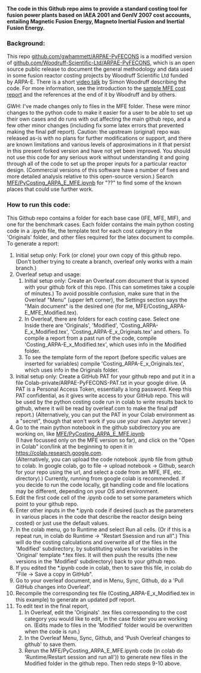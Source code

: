**The code in this Github repo aims to provide a standard costing tool for fusion power plants based on IAEA 2001 and GenIV 2007 cost accounts, entailing Magnetic Fusion Energy, Magneto Inertial Fusion and Inertial Fusion Energy.**  

### Background:

This repo [github.com/gwhammett/ARPAE-PyFECONS](https://github.com/gwhammett/ARPAE-PyFECONS) is a modified version of [github.com/Woodruff-Scientific-Ltd/ARPAE-PyFECONS](https://github.com/Woodruff-Scientific-Ltd/ARPAE-PyFECONS), which is an open source public release to document the general methodology and data used in some fusion reactor costing projects by Woodruff Scientific Ltd funded by ARPA-E.  There is a short [video talk](https://www.linkedin.com/posts/activity-7193175795689738241-4jxT/) by Simon Woodruff describing the code.  For more information, see the introduction to the
<a href="https://gwhammett.github.io/ARPAE-PyFECONS/MFE/saved_reports/Costing_ARPA-E_MFE_Modified.pdf">sample MFE cost report</a> and the references at the end of it by Woodruff and by others.

GWH: I've made changes only to files in the MFE folder.  These were minor changes to the python code to make it easier for a user to be able to set up their own cases and do runs with out affecting the main github repo, and a few other minor changes (including fix some latex errors that prevented making the final pdf report). 
Caution: the upstream (original) repo was released as-is with no plans for further modifications or support, and there are known limitations and various levels of approximations in it that persist in this present forked version and have not yet been improved. You should not use this code for any serious work without understanding it and going through all of the code to set up the proper inputs for a particular reactor design.  (Commercial versions of this software have a number of fixes and more detailed analysis relative to this open-source version.) Search [MFE/PyCosting_ARPA_E_MFE.ipynb](MFE/PyCosting_ARPA_E_MFE.ipynb) for "??" to find some of the known places that could use further work.

### How to run this code:

This Github repo contains a folder for each base case (IFE, MFE, MIF), and one for the benchmark cases. Each folder contains the main python costing code in a .ipynb file, the template text for each cost category in the 'Originals' folder, and other files required for the latex document to compile. To generate a report:

1. Initial setup only:  Fork (or clone) your own copy of this github repo.  (Don't bother trying to create a branch, overleaf only works with a main branch.)
2. Overleaf setup and usage:
    1. Initial setup only: Create an Overleaf.com document that is synced with your github fork of this repo.  (This can sometimes take a couple of minutes.)  To avoid possible confusion, make sure that in the Overleaf "Menu" (upper left corner), the Settings section says the "Main document" is the desired one (for me, MFE/Costing_ARPA-E_MFE_Modified.tex).
    2. In Overleaf, there are folders for each costing case. Select one  Inside there are 'Originals', 'Modified', 'Costing_ARPA-E_x_Modified.tex', 'Costing_ARPA-E_x_Originals.tex' and others. To compile a report from a past run of the code, compile 'Costing_ARPA-E_x_Modified.tex', which uses info in the Modified folder.
    3. To see the template form of the report (before specific values are inserted for variables) compile 'Costing_ARPA-E_x_Originals.tex', which uses info in the Originals folder.
3. Initial setup only:  Create a GitHub PAT for your github repo and put it in a file Colab-private/ARPAE-PyFECONS-PAT.txt in your google drive.  (A PAT is a Personal Access Token, essentially a long password.  Keep this PAT confidential, as it gives write access to your GitHub repo.  This will be used by the python costing code run in colab to write results back to github, where it will be read by overleaf.com to make the final pdf report.)
(Alternatively, you can put the PAT in your Colab environment as a "secret", though that won't work if you use  your own Jupyter server.)
5. Go to the main python notebook in the github subdirectory you are working on, like [MFE/PyCosting_ARPA_E_MFE.ipynb](MFE/PyCosting_ARPA_E_MFE.ipynb) <br> (I have focussed only on the MFE version so far), and click on the "Open in Colab" icon/link at the beginning to open it in https://colab.research.google.com. \
(Alternatively, you can upload the code notebook .ipynb file from github to colab.  In google colab, go to file -> upload notebook -> Github, search for your repo using the url, and select a code from an MFE, IFE, etc. directory).) Currently, running from google colab is recommended. If you decide to run the code locally, git handling code and file locations may be different, depending on your OS and environment.
6. Edit the first code cell of the .ipynb code to set some parameters which point to your github repo.
7. Enter other inputs in the \*.ipynb code if desired (such as the parameters in various places in the code that describe the reactor design being costed) or just use the default values.
8. In the colab menu, go to Runtime and select Run all cells. (Or if this is a repeat run, in colab do Runtime -> "Restart Ssession and run all".) This will do the costing calculations and overwrite all of the files in the 'Modified' subdirectory, by substituting values for variables in the 'Original' template *.tex files.  It will then push the results (the new versions in the 'Modified' subdirectory) back to your github repo.
9. If you edited the \*.ipynb code in colab, then to save this file, in colab do "File -> Save a copy in GitHub".
10. Go to your overleaf document, and in Menu, Sync, Github, do a 'Pull GitHub changes into Overleaf'.
11. Recompile the corresponding tex file (Costing_ARPA-E_x_Modified.tex in this example) to generate an updated pdf report.
12. To edit text in the final report,
    1. In Overleaf, edit the 'Originals' .tex files corresponding to the cost category you would like to edit, in the case folder you are working on. (Edits made to files in the 'Modified' folder would be overwritten when the code is run.)
    2. In the Overleaf Menu, Sync, Github, and 'Push Overleaf changes to github' to save them.
    3. Rerun the MFE/PyCosting_ARPA_E_MFE.ipynb code (in colab do 'Runtime/Restart session and run all')) to generate new files in the Modified folder in the github repo.  Then redo steps 9-10 above.
